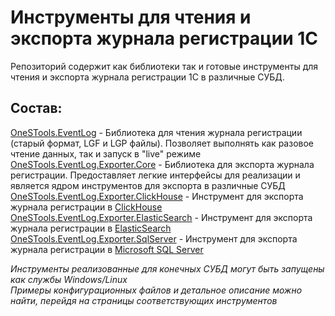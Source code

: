 # Инструменты для чтения и экспорта журнала регистрации 1С

Репозиторий содержит как библиотеки так и готовые инструменты для чтения и экспорта журнала регистрации 1С в различные СУБД.

## Состав:

[OneSTools.EventLog](https://github.com/akpaevj/OneSTools.EventLog/tree/master/OneSTools.EventLog) - Библиотека для чтения журнала регистрации (старый формат, LGF и LGP файлы). Позволяет выполнять как разовое чтение данных, так и запуск в "live" режиме</br>
[OneSTools.EventLog.Exporter.Core](https://github.com/akpaevj/OneSTools.EventLog/tree/master/OneSTools.EventLog.Exporter.Core) - Библиотека для экспорта журнала регистрации. Предоставляет легкие интерфейсы для реализации и является ядром инструментов для экспорта в различные СУБД</br>
[OneSTools.EventLog.Exporter.ClickHouse](https://github.com/akpaevj/OneSTools.EventLog/tree/master/OneSTools.EventLog.Exporter.ClickHouse) - Инструмент для экспорта журнала регистрации в [ClickHouse](https://clickhouse.tech/)</br>
[OneSTools.EventLog.Exporter.ElasticSearch](https://github.com/akpaevj/OneSTools.EventLog/tree/master/OneSTools.EventLog.Exporter.ElasticSearch) - Инструмент для экспорта журнала регистрации в [ElasticSearch](https://www.elastic.co/)</br>
[OneSTools.EventLog.Exporter.SqlServer](https://github.com/akpaevj/OneSTools.EventLog/tree/master/OneSTools.EventLog.Exporter.SqlServer) - Инструмент для экспорта журнала регистрации в [Microsoft SQL Server](https://www.microsoft.com/ru-ru/sql-server/sql-server-2019)</br>

*Инструменты реализованные для конечных СУБД могут быть запущены как службы Windows/Linux</br>
Примеры конфигурационных файлов и детальное описание можно найти, перейдя на страницы соответствующих инструментов*
